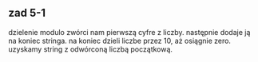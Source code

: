 ## zad 5-1

dzielenie modulo zwórci nam pierwszą cyfre z liczby.
następnie dodaje ją na koniec stringa.
na koniec dzieli liczbe przez 10, aż osiągnie zero.
uzyskamy string z odwórconą liczbą początkową.
